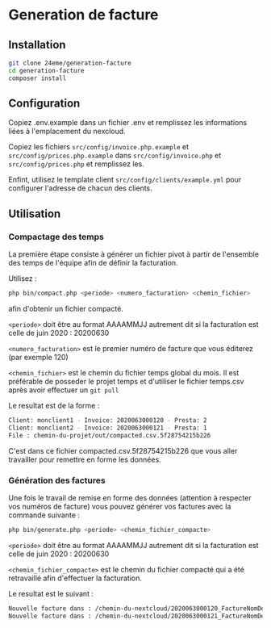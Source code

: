 # Generation de facture

## Installation

```sh
git clone 24eme/generation-facture
cd generation-facture
composer install
```

## Configuration

Copiez .env.example dans un fichier .env et remplissez les informations liées à l'emplacement du nexcloud.

Copiez les fichiers `src/config/invoice.php.example` et  `src/config/prices.php.example` dans `src/config/invoice.php` et `src/config/prices.php` et remplissez les.

Enfint, utilisez le template client `src/config/clients/example.yml` pour configurer l'adresse de chacun des clients.

## Utilisation

### Compactage des temps

La première étape consiste à générer un fichier pivot à partir de l'ensemble des temps de l'équipe afin de définir la facturation.

Utilisez :
```sh
php bin/compact.php <periode> <numero_facturation> <chemin_fichier>
```
afin d'obtenir un fichier compacté.

`<periode>` doit être au format AAAAMMJJ autrement dit si la facturation est celle de juin 2020 : 20200630

`<numero_facturation>` est le premier numéro de facture que vous éditerez (par exemple 120)

`<chemin_fichier>` est le chemin du fichier temps global du mois. Il est préférable de posseder le projet temps et d'utiliser le fichier temps.csv après avoir effectuer un `git pull`

Le resultat est de la forme :

```sh
Client: monclient1 - Invoice: 2020063000120 - Presta: 2
Client: monclient2 - Invoice: 2020063000121 - Presta: 1
File : chemin-du-projet/out/compacted.csv.5f28754215b226
```

C'est dans ce fichier compacted.csv.5f28754215b226 que vous aller travailler pour remettre en forme les données.

### Génération des factures

Une fois le travail de remise en forme des données (attention à respecter vos numéros de facture) vous pouvez générer vos factures avec la commande suivante :

```sh
php bin/generate.php <periode> <chemin_fichier_compacte>
```

`<periode>` doit être au format AAAAMMJJ autrement dit si la facturation est celle de juin 2020 : 20200630

`<chemin_fichier_compacte>` est le chemin du fichier compacté qui a été retravaillé afin d'effectuer la facturation.

Le resultat est le suivant :
```sh
Nouvelle facture dans : /chemin-du-nextcloud/2020063000120_FactureNomDeVotreSociete_Client1.pdf
Nouvelle facture dans : /chemin-du-nextcloud/2020063000121_FactureNomDeVotreSociete_Client2.pdf
```

